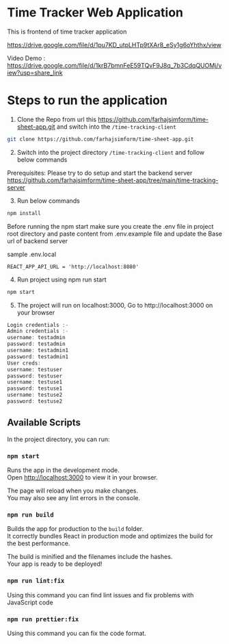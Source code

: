 
# Time Tracker Web Application

This is frontend of time tracker application

https://drive.google.com/file/d/1pu7KD_utpLHTp9tXAr8_eSy1g6oYhthx/view

Video Demo : https://drive.google.com/file/d/1krB7bmnFeE59TQvF9J8q_7b3CdqQUOMj/view?usp=share_link

# Steps to run the application

1.  Clone the Repo from url this https://github.com/farhajsimform/time-sheet-app.git
and switch into the `/time-tracking-client`

```bash
git clone https://github.com/farhajsimform/time-sheet-app.git
```

2.  Switch into the project directory `/time-tracking-client` and follow below commands

Prerequisites: Please try to do setup and start the backend server https://github.com/farhajsimform/time-sheet-app/tree/main/time-tracking-server

3.  Run below commands

```bash
npm install
```

Before running the npm start make sure you create the .env file in project root directory and paste content from .env.example file and update
the Base url of backend server

sample .env.local

```env
REACT_APP_API_URL = 'http://localhost:8080'
```

4. Run project using npm run start

```bash
npm start
```

5.  The project will run on localhost:3000, Go to http://localhost:3000 on your browser

```javascript
Login credentials :-
Admin credentials :-
username: testadmin
password: testadmin
username: testadmin1
password: testadmin1
User creds:
username: testuser
password: testuser
username: testuse1
password: testuse1
username: testuse2
password: testuse2
```

## Available Scripts

In the project directory, you can run:

### `npm start`

Runs the app in the development mode.\
Open [http://localhost:3000](http://localhost:3000) to view it in your browser.

The page will reload when you make changes.\
You may also see any lint errors in the console.

### `npm run build`

Builds the app for production to the `build` folder.\
It correctly bundles React in production mode and optimizes the build for the best performance.

The build is minified and the filenames include the hashes.\
Your app is ready to be deployed!

### `npm run lint:fix`

Using this command you can find lint issues and fix problems with JavaScript code

### `npm run prettier:fix`

Using this command you can fix the code format.